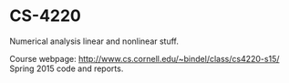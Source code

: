 # CS-4220
Numerical analysis linear and nonlinear stuff.

Course webpage: http://www.cs.cornell.edu/~bindel/class/cs4220-s15/
Spring 2015 code and reports.
